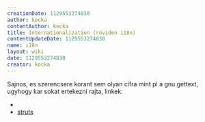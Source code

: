 ```yaml
---
creationDate: 1129553274830 
author: kocka 
contentAuthor: kocka 
title: Internationalization (roviden i18n) 
contentUpdateDate: 1129553274830 
name: i18n 
layout: wiki 
date: 1129553274830 
creator: kocka 
---
```

Sajnos, es szerencsere korant sem olyan cifra mint pl a gnu gettext, ugyhogy kar sokat ertekezni rajta, linkek:

*   
*   [struts](struts.html)
